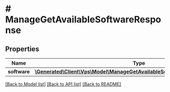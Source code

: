 # # ManageGetAvailableSoftwareResponse

## Properties

Name | Type | Description | Notes
------------ | ------------- | ------------- | -------------
**software** | [**\Generated\Client\Vps\Model\ManageGetAvailableSoftwareResponseSoftwareInfo[]**](ManageGetAvailableSoftwareResponseSoftwareInfo.md) |  | [optional]

[[Back to Model list]](../../README.md#models) [[Back to API list]](../../README.md#endpoints) [[Back to README]](../../README.md)
